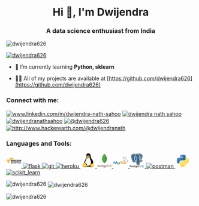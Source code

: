 <h1 align="center">Hi 👋, I'm Dwijendra</h1>
<h3 align="center">A data science enthusiast from India</h3>

<p align="left"> <img src="https://komarev.com/ghpvc/?username=dwijendra626&label=Profile%20views&color=0e75b6&style=plastic" alt="dwijendra626" /> </p>

<p align="left"> <a href="https://github.com/ryo-ma/github-profile-trophy"><img src="https://github-profile-trophy.vercel.app/?username=dwijendra626" alt="dwijendra626" /></a> </p>

- 🌱 I’m currently learning **Python, sklearn**

- 👨‍💻 All of my projects are available at [https://github.com/dwijendra626](https://github.com/dwijendra626)

<h3 align="left">Connect with me:</h3>
<p align="left">
<a href="https://linkedin.com/in/www.linkedin.com/in/dwijendra-nath-sahoo" target="blank"><img align="center" src="https://raw.githubusercontent.com/rahuldkjain/github-profile-readme-generator/neutral-icons/src/images/icons/Social/linked-in-alt.svg" alt="www.linkedin.com/in/dwijendra-nath-sahoo" height="30" width="40" /></a>
<a href="https://stackoverflow.com/users/dwijendra nath sahoo" target="blank"><img align="center" src="https://raw.githubusercontent.com/rahuldkjain/github-profile-readme-generator/neutral-icons/src/images/icons/Social/stack-overflow.svg" alt="dwijendra nath sahoo" height="30" width="40" /></a>
<a href="https://kaggle.com/dwijendranathsahoo" target="blank"><img align="center" src="https://raw.githubusercontent.com/rahuldkjain/github-profile-readme-generator/neutral-icons/src/images/icons/Social/kaggle.svg" alt="dwijendranathsahoo" height="30" width="40" /></a>
<a href="https://www.hackerrank.com/@dwijendra626" target="blank"><img align="center" src="https://raw.githubusercontent.com/rahuldkjain/github-profile-readme-generator/neutral-icons/src/images/icons/Social/hackerrank.svg" alt="@dwijendra626" height="30" width="40" /></a>
<a href="https://www.hackerearth.com/http://www.hackerearth.com/@dwijendranath" target="blank"><img align="center" src="https://raw.githubusercontent.com/rahuldkjain/github-profile-readme-generator/neutral-icons/src/images/icons/Social/hackerearth.svg" alt="http://www.hackerearth.com/@dwijendranath" height="30" width="40" /></a>
</p>

<h3 align="left">Languages and Tools:</h3>
<p align="left"> <a href="https://aws.amazon.com" target="_blank"> <img src="https://raw.githubusercontent.com/devicons/devicon/master/icons/amazonwebservices/amazonwebservices-original-wordmark.svg" alt="aws" width="40" height="40"/> </a> <a href="https://flask.palletsprojects.com/" target="_blank"> <img src="https://www.vectorlogo.zone/logos/pocoo_flask/pocoo_flask-icon.svg" alt="flask" width="40" height="40"/> </a> <a href="https://git-scm.com/" target="_blank"> <img src="https://www.vectorlogo.zone/logos/git-scm/git-scm-icon.svg" alt="git" width="40" height="40"/> </a> <a href="https://heroku.com" target="_blank"> <img src="https://www.vectorlogo.zone/logos/heroku/heroku-icon.svg" alt="heroku" width="40" height="40"/> </a> <a href="https://www.linux.org/" target="_blank"> <img src="https://raw.githubusercontent.com/devicons/devicon/master/icons/linux/linux-original.svg" alt="linux" width="40" height="40"/> </a> <a href="https://www.mongodb.com/" target="_blank"> <img src="https://raw.githubusercontent.com/devicons/devicon/master/icons/mongodb/mongodb-original-wordmark.svg" alt="mongodb" width="40" height="40"/> </a> <a href="https://www.mysql.com/" target="_blank"> <img src="https://raw.githubusercontent.com/devicons/devicon/master/icons/mysql/mysql-original-wordmark.svg" alt="mysql" width="40" height="40"/> </a> <a href="https://www.postgresql.org" target="_blank"> <img src="https://raw.githubusercontent.com/devicons/devicon/master/icons/postgresql/postgresql-original-wordmark.svg" alt="postgresql" width="40" height="40"/> </a> <a href="https://postman.com" target="_blank"> <img src="https://www.vectorlogo.zone/logos/getpostman/getpostman-icon.svg" alt="postman" width="40" height="40"/> </a> <a href="https://www.python.org" target="_blank"> <img src="https://raw.githubusercontent.com/devicons/devicon/master/icons/python/python-original.svg" alt="python" width="40" height="40"/> </a> <a href="https://scikit-learn.org/" target="_blank"> <img src="https://upload.wikimedia.org/wikipedia/commons/0/05/Scikit_learn_logo_small.svg" alt="scikit_learn" width="40" height="40"/> </a> </p>

<p><img align="left" src="https://github-readme-stats.vercel.app/api/top-langs?username=dwijendra626&show_icons=true&locale=en&layout=compact" alt="dwijendra626" /></p>

<p>&nbsp;<img align="center" src="https://github-readme-stats.vercel.app/api?username=dwijendra626&show_icons=true&locale=en" alt="dwijendra626" /></p>

<p><img align="center" src="https://github-readme-streak-stats.herokuapp.com/?user=dwijendra626&" alt="dwijendra626" /></p>
